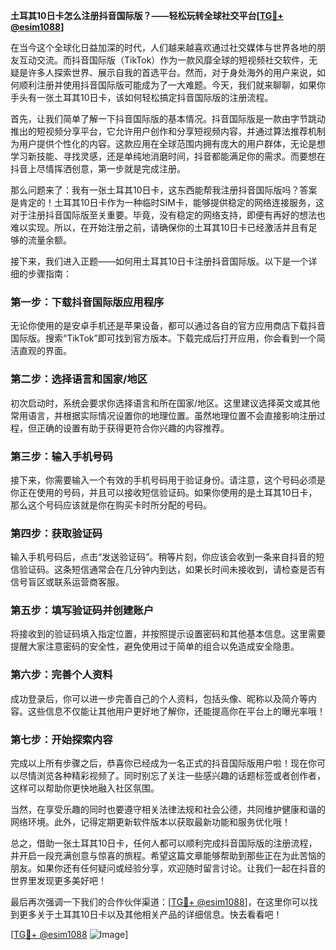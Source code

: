 **土耳其10日卡怎么注册抖音国际版？——轻松玩转全球社交平台[[TG💪+ @esim1088](https://t.me/s/esim1088)]**

在当今这个全球化日益加深的时代，人们越来越喜欢通过社交媒体与世界各地的朋友互动交流。而抖音国际版（TikTok）作为一款风靡全球的短视频社交软件，无疑是许多人探索世界、展示自我的首选平台。然而，对于身处海外的用户来说，如何顺利注册并使用抖音国际版可能成为了一大难题。今天，我们就来聊聊，如果你手头有一张土耳其10日卡，该如何轻松搞定抖音国际版的注册流程。

首先，让我们简单了解一下抖音国际版的基本情况。抖音国际版是一款由字节跳动推出的短视频分享平台，它允许用户创作和分享短视频内容，并通过算法推荐机制为用户提供个性化的内容。这款应用在全球范围内拥有庞大的用户群体，无论是想学习新技能、寻找灵感，还是单纯地消磨时间，抖音都能满足你的需求。而要想在抖音上尽情挥洒创意，第一步就是完成注册。

那么问题来了：我有一张土耳其10日卡，这东西能帮我注册抖音国际版吗？答案是肯定的！土耳其10日卡作为一种临时SIM卡，能够提供稳定的网络连接服务，这对于注册抖音国际版至关重要。毕竟，没有稳定的网络支持，即便有再好的想法也难以实现。所以，在开始注册之前，请确保你的土耳其10日卡已经激活并且有足够的流量余额。

接下来，我们进入正题——如何用土耳其10日卡注册抖音国际版。以下是一个详细的步骤指南：

### 第一步：下载抖音国际版应用程序

无论你使用的是安卓手机还是苹果设备，都可以通过各自的官方应用商店下载抖音国际版。搜索“TikTok”即可找到官方版本。下载完成后打开应用，你会看到一个简洁直观的界面。

### 第二步：选择语言和国家/地区

初次启动时，系统会要求你选择语言和所在国家/地区。这里建议选择英文或其他常用语言，并根据实际情况设置你的地理位置。虽然地理位置不会直接影响注册过程，但正确的设置有助于获得更符合你兴趣的内容推荐。

### 第三步：输入手机号码

接下来，你需要输入一个有效的手机号码用于验证身份。请注意，这个号码必须是你正在使用的号码，并且可以接收短信验证码。如果你使用的是土耳其10日卡，那么这个号码应该就是你在购买卡时所分配的号码。

### 第四步：获取验证码

输入手机号码后，点击“发送验证码”。稍等片刻，你应该会收到一条来自抖音的短信验证码。这条短信通常会在几分钟内到达，如果长时间未接收到，请检查是否有信号盲区或联系运营商客服。

### 第五步：填写验证码并创建账户

将接收到的验证码填入指定位置，并按照提示设置密码和其他基本信息。这里需要提醒大家注意密码的安全性，避免使用过于简单的组合以免造成安全隐患。

### 第六步：完善个人资料

成功登录后，你可以进一步完善自己的个人资料，包括头像、昵称以及简介等内容。这些信息不仅能让其他用户更好地了解你，还能提高你在平台上的曝光率哦！

### 第七步：开始探索内容

完成以上所有步骤之后，恭喜你已经成为一名正式的抖音国际版用户啦！现在你可以尽情浏览各种精彩视频了。同时别忘了关注一些感兴趣的话题标签或者创作者，这样可以帮助你更快地融入社区氛围。

当然，在享受乐趣的同时也要遵守相关法律法规和社会公德，共同维护健康和谐的网络环境。此外，记得定期更新软件版本以获取最新功能和服务优化哦！

总之，借助一张土耳其10日卡，任何人都可以顺利完成抖音国际版的注册流程，并开启一段充满创意与惊喜的旅程。希望这篇文章能够帮助到那些正在为此苦恼的朋友。如果你还有任何疑问或经验分享，欢迎随时留言讨论。让我们一起在抖音的世界里发现更多美好吧！

最后再次强调一下我们的合作伙伴渠道：[[TG💪+ @esim1088](https://t.me/s/esim1088)]，在这里你可以找到更多关于土耳其10日卡以及其他相关产品的详细信息。快去看看吧！

[[TG💪+ @esim1088](https://t.me/s/esim1088) ![Image](https://i.postimg.cc/4NQfJmqS/Snipaste-2025-05-13-00-14-12.png)]